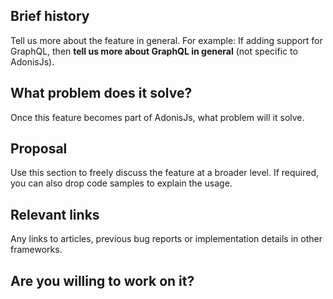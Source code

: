 <!-- CLICK "Preview" FOR INSTRUCTIONS IN A MORE READABLE FORMAT -->

## Brief history 
Tell us more about the feature in general. For example: If adding support for GraphQL, then **tell us more about GraphQL in general** (not specific to AdonisJs).

## What problem does it solve?
Once this feature becomes part of AdonisJs, what problem will it solve.

## Proposal
Use this section to freely discuss the feature at a broader level. If required, you can also drop code samples to explain the usage.

## Relevant links
Any links to articles, previous bug reports or implementation details in other frameworks.

## Are you willing to work on it?
